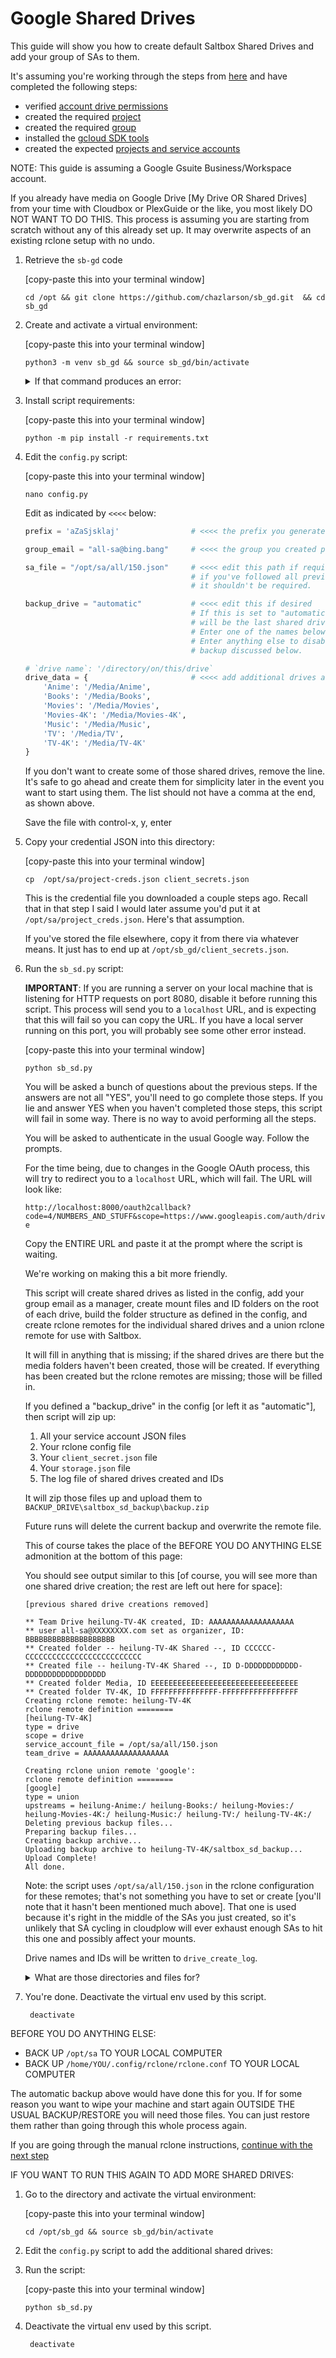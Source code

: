 # Google Shared Drives

This guide will show you how to create default Saltbox Shared Drives and add your group of SAs to them.

It's assuming you're working through the steps from [here](rclone-manual.md) and have completed the following steps:

- verified [account drive permissions](google-account-perms.md)
- created the required [project](google-project-setup.md)
- created the required [group](google-group-setup.md)
- installed the [gcloud SDK tools](google-gcloud-tools-install.md)
- created the expected [projects and service accounts](google-service-accounts.md)

NOTE: This guide is assuming a Google Gsuite Business/Workspace account.

If you already have media on Google Drive [My Drive OR Shared Drives] from your time with Cloudbox or PlexGuide or the like, you most likely DO NOT WANT TO DO THIS.  This process is assuming you are starting from scratch without any of this already set up.  It may overwrite aspects of an existing rclone setup with no undo.

1. Retrieve the `sb-gd` code

    [copy-paste this into your terminal window]

    ```shell
    cd /opt && git clone https://github.com/chazlarson/sb_gd.git  && cd sb_gd
    ```

2. Create and activate a virtual environment:

    [copy-paste this into your terminal window]

    ```shell
    python3 -m venv sb_gd && source sb_gd/bin/activate
    ```

    <details>
    <summary>If that command produces an error:</summary>
    <br />

    If you see something like this:

    ```text
    The virtual environment was not created successfully because ensurepip is not
    available.  On Debian/Ubuntu systems, you need to install the python3-venv
    package using the following command.

        apt install python3.8-venv

    You may need to use sudo with that command.  After installing the python3-venv
    package, recreate your virtual environment.

    Failing command: ['/home/YOU/sb_gd/sb_gd/bin/python3', '-Im', 'ensurepip', '--upgrade', '--default-pip']
    ```

    run the suggested command with `sudo`:

    [copy-paste the command from the error into your terminal window]

    ```shell
    sudo COMMAND FROM ERROR ABOVE
    ```

    Then try the virtual-environment command in step 2 again.

    </details>

3. Install script requirements:

    [copy-paste this into your terminal window]

    ```shell
    python -m pip install -r requirements.txt
    ```

4. Edit the `config.py` script:

    [copy-paste this into your terminal window]

    ```shell
    nano config.py
    ```

    Edit as indicated by `<<<<` below:

    ```python
    prefix = 'aZaSjsklaj'                # <<<< the prefix you generated previously

    group_email = "all-sa@bing.bang"     # <<<< the group you created previously

    sa_file = "/opt/sa/all/150.json"     # <<<< edit this path if required;
                                         # if you've followed all previous steps correctly
                                         # it shouldn't be required.

    backup_drive = "automatic"           # <<<< edit this if desired
                                         # If this is set to "automatic", the backup drive
                                         # will be the last shared drive the script sees.
                                         # Enter one of the names below to use that one.
                                         # Enter anything else to disable.
                                         # backup discussed below.

    # `drive name`: '/directory/on/this/drive`
    drive_data = {                       # <<<< add additional drives and media paths here.  Media paths must be unique per drive.
        'Anime': '/Media/Anime',
        'Books': '/Media/Books',
        'Movies': '/Media/Movies',
        'Movies-4K': '/Media/Movies-4K',
        'Music': '/Media/Music',
        'TV': '/Media/TV',
        'TV-4K': '/Media/TV-4K'
    }
    ```

    If you don't want to create some of those shared drives, remove the line.  It's safe to go ahead and create them for simplicity later in the event you want to start using them.  The list should not have a comma at the end, as shown above.

    Save the file with control-x, y, enter

5. Copy your credential JSON into this directory:

    [copy-paste this into your terminal window]

    ```shell
    cp  /opt/sa/project-creds.json client_secrets.json
    ```

    This is the credential file you downloaded a couple steps ago.  Recall that in that step I said I would later assume you'd put it at `/opt/sa/project_creds.json`.  Here's that assumption.

    If you've stored the file elsewhere, copy it from there via whatever means.  It just has to end up at `/opt/sb_gd/client_secrets.json`.

6. Run the `sb_sd.py` script:

    **IMPORTANT**: If you are running a server on your local machine that is listening for HTTP requests on port 8080, disable it before running this script.  This process will send you to a `localhost` URL, and is expecting that this will fail so you can copy the URL.  If you have a local server running on this port, you will probably see some other error instead.

    [copy-paste this into your terminal window]

    ```shell
    python sb_sd.py
    ```

    You will be asked a bunch of questions about the previous steps.  If the answers are not all "YES", you'll need to go complete those steps.  If you lie and answer YES when you haven't completed those steps, this script will fail in some way.  There is no way to avoid performing all the steps.

    You will be asked to authenticate in the usual Google way.  Follow the prompts.

    For the time being, due to changes in the Google OAuth process, this will try to redirect you to a `localhost` URL, which will fail.  The URL will look like:

    `http://localhost:8000/oauth2callback?code=4/NUMBERS_AND_STUFF&scope=https://www.googleapis.com/auth/drive`

    Copy the ENTIRE URL and paste it at the prompt where the script is waiting.

    We're working on making this a bit more friendly.

    This script will create shared drives as listed in the config, add your group email as a manager, create mount files and ID folders on the root of each drive, build the folder structure as defined in the config, and create rclone remotes for the individual shared drives and a union rclone remote for use with Saltbox.

    It will fill in anything that is missing; if the shared drives are there but the media folders haven't been created, those will be created.  If everything has been created but the rclone remotes are missing; those will be filled in.

    If you defined a "backup_drive" in the config [or left it as "automatic"], then script will zip up:

    1. All your service account JSON files
    1. Your rclone config file
    1. Your `client_secret.json` file
    1. Your `storage.json` file
    1. The log file of shared drives created and IDs

    It will zip those files up and upload them to `BACKUP_DRIVE\saltbox_sd_backup\backup.zip`

    Future runs will delete the current backup and overwrite the remote file.

    This of course takes the place of the BEFORE YOU DO ANYTHING ELSE admonition at the bottom of this page:

    You should see output similar to this [of course, you will see more than one shared drive creation; the rest are left out here for space]:

    ```text
    [previous shared drive creations removed]
    
    ** Team Drive heilung-TV-4K created, ID: AAAAAAAAAAAAAAAAAAA
    ** user all-sa@XXXXXXXX.com set as organizer, ID: BBBBBBBBBBBBBBBBBBBB
    ** Created folder -- heilung-TV-4K Shared --, ID CCCCCC-CCCCCCCCCCCCCCCCCCCCCCCCCC
    ** Created file -- heilung-TV-4K Shared --, ID D-DDDDDDDDDDDD-DDDDDDDDDDDDDDDDDD
    ** Created folder Media, ID EEEEEEEEEEEEEEEEEEEEEEEEEEEEEEEEE
    ** Created folder TV-4K, ID FFFFFFFFFFFFFFF-FFFFFFFFFFFFFFFFF
    Creating rclone remote: heilung-TV-4K
    rclone remote definition ========
    [heilung-TV-4K]
    type = drive
    scope = drive
    service_account_file = /opt/sa/all/150.json
    team_drive = AAAAAAAAAAAAAAAAAAA

    Creating rclone union remote 'google':
    rclone remote definition ========
    [google]
    type = union
    upstreams = heilung-Anime:/ heilung-Books:/ heilung-Movies:/ heilung-Movies-4K:/ heilung-Music:/ heilung-TV:/ heilung-TV-4K:/ 
    Deleting previous backup files...
    Preparing backup files...
    Creating backup archive...
    Uploading backup archive to heilung-TV-4K/saltbox_sd_backup...
    Upload Complete!
    All done.
    ```

    Note: the script uses `/opt/sa/all/150.json` in the rclone configuration for these remotes; that's not something you have to set or create [you'll note that it hasn't been mentioned much above].  That one is used because it's right in the middle of the SAs you just created, so it's unlikely that SA cycling in cloudplow will ever exhaust enough SAs to hit this one and possibly affect your mounts.

    Drive names and IDs will be written to `drive_create_log`.

    <details>
    <summary>What are those directories and files for?</summary>
    <br />

    This script creates an empty directory and a zero-byte file on the root of each shared drive.

    The file will be useful later on when you need "is this disk mounted?" flags for things like `plex_autoscan` or `autoscan`.

    The directory is a belt-and-suspenders convenience you can use to see if your union remote and/or mergerfs config is including everything it should.  We create both a file and a dir so you will get this information whether you use `rclone ls REMOTE` or `rclone lsd REMOTE` or whatever other means:

    ```shell
     $ rclone lsd google:
          -1 2021-11-21 17:09:13        -1 -- aZaSjsklaj-Movies Shared --
          -1 2021-11-21 17:11:50        -1 -- aZaSjsklaj-Music Shared --
          -1 2021-11-21 17:12:09        -1 -- aZaSjsklaj-TV Shared --
          -3 2021-11-21 17:12:11        -1 Media

     $ rclone ls google:
            0 azasjsklaj-movies_mounted.bin
            0 azasjsklaj-tv_mounted.bin
            0 azasjsklaj-music_mounted.bin
    ```

    </details>

7. You're done.  Deactivate the virtual env used by this script.

    ```shell
     deactivate
    ```

BEFORE YOU DO ANYTHING ELSE:

- BACK UP `/opt/sa` TO YOUR LOCAL COMPUTER
- BACK UP `/home/YOU/.config/rclone/rclone.conf` TO YOUR LOCAL COMPUTER

The automatic backup above would have done this for you.  If for some reason you want to wipe your machine and start again OUTSIDE THE USUAL BACKUP/RESTORE you will need those files. You can just restore them rather than going through this whole process again.

If you are going through the manual rclone instructions, [continue with the next step](../rclone-manual#step-8-verify-that-the-union-remote-shows-you-the-expected-contents)

IF YOU WANT TO RUN THIS AGAIN TO ADD MORE SHARED DRIVES:

1. Go to the directory and activate the virtual environment:

    [copy-paste this into your terminal window]

    ```shell
    cd /opt/sb_gd && source sb_gd/bin/activate
    ```

2. Edit the `config.py` script to add the additional shared drives:

3. Run the script:

    [copy-paste this into your terminal window]

    ```shell
    python sb_sd.py
    ```

4. Deactivate the virtual env used by this script.

    ```shell
     deactivate
    ```
